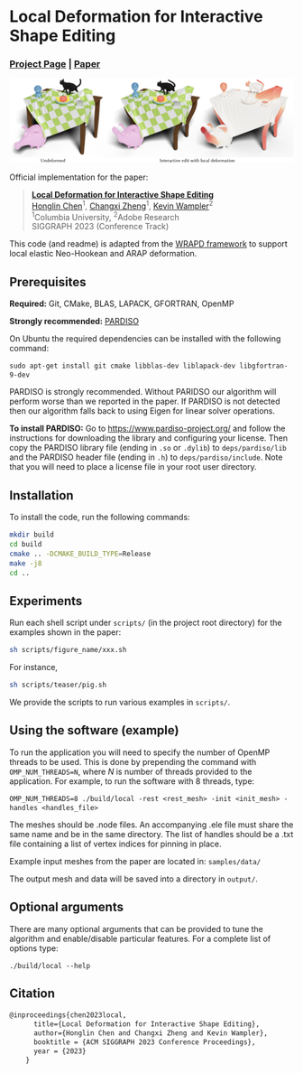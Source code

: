 # Local Deformation for Interactive Shape Editing

### [Project Page](https://www.cs.columbia.edu/cg/local-deformation/)  | [Paper](https://arxiv.org/abs/2306.06550)

<img src="https://github.com/honglin-c/local-deformation/blob/main/.github/images/teaser.png" width="800">

Official implementation for the paper:
> **[Local Deformation for Interactive Shape Editing](https://www.cs.columbia.edu/cg/local-deformation/)**  
> [Honglin Chen](https://www.cs.columbia.edu/~honglinchen/)<sup>1</sup>, [Changxi Zheng](http://www.cs.columbia.edu/~cxz/)<sup>1</sup>, [Kevin Wampler](http://www.kevinwampler.com/homepage/index.html)<sup>2</sup><br>
> <sup>1</sup>Columbia University, <sup>2</sup>Adobe Research <br>
> SIGGRAPH 2023 (Conference Track)

This code (and readme) is adapted from the [WRAPD framework](https://github.com/georgbrown/wrapd) to support local elastic Neo-Hookean and ARAP deformation.

## Prerequisites

**Required:** Git, CMake, BLAS, LAPACK, GFORTRAN, OpenMP

**Strongly recommended:** [PARDISO](https://www.pardiso-project.org/)

On Ubuntu the required dependencies can be installed with the following command:

    sudo apt-get install git cmake libblas-dev liblapack-dev libgfortran-9-dev

PARDISO is strongly recommended. Without PARIDSO our algorithm will perform worse than we reported in the paper. If PARDISO is not detected then our algorithm falls back to using Eigen for linear solver operations.

**To install PARDISO:**
Go to https://www.pardiso-project.org/ and follow the instructions for downloading the library and configuring your license.
Then copy the PARDISO library file (ending in `.so` or `.dylib`) to `deps/pardiso/lib` and the PARDISO header file (ending in `.h`) to `deps/pardiso/include`.
Note that you will need to place a license file in your root user directory.

## Installation

To install the code, run the following commands:
```bash
mkdir build
cd build
cmake .. -DCMAKE_BUILD_TYPE=Release
make -j8
cd ..
```

## Experiments

Run each shell script under `scripts/` (in the project root directory) for the examples shown in the paper:

```bash
sh scripts/figure_name/xxx.sh
```

For instance,

```bash
sh scripts/teaser/pig.sh
```

We provide the scripts to run various examples in `scripts/`.

## Using the software (example)

To run the application you will need to specify the number of OpenMP threads to be used.
This is done by prepending the command with `OMP_NUM_THREADS=N`, where *N* is number of threads provided to the application.
For example, to run the software with 8 threads, type:

    OMP_NUM_THREADS=8 ./build/local -rest <rest_mesh> -init <init_mesh> -handles <handles_file>

The meshes should be .node files. An accompanying .ele file must share the same name and be in the same directory.
The list of handles should be a .txt file containing a list of vertex indices for pinning in place.

Example input meshes from the paper are located in: `samples/data/`

The output mesh and data will be saved into a directory in `output/`.

## Optional arguments

There are many optional arguments that can be provided to tune the algorithm and enable/disable particular features. For a complete list of options type:

    ./build/local --help


## Citation
```
@inproceedings{chen2023local,
      title={Local Deformation for Interactive Shape Editing},
      author={Honglin Chen and Changxi Zheng and Kevin Wampler},
      booktitle = {ACM SIGGRAPH 2023 Conference Proceedings},
      year = {2023}
    }
```